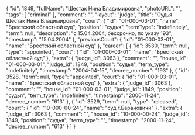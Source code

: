 {
    "id": 1849,
    "fullName": "Шестак Нина Владимировна",
    "photoURL": "",
    "tags": [
        "criminal"
    ],
    "comment": "",
    "layout": "judge",
    "title": "Судья Шестак Нина Владимировна",
    "court": {
        "id": "01-000-03-01",
        "name": "Брестский областной суд",
        "position": "судья",
        "termType": "indefinitely",
        "term": null,
        "description": "c 15.04.2004, бессрочно, по указу 193",
        "timestamp": "15.04.2004"
    },
    "previousCourt": {
        "id": "01-000-03-01",
        "name": "Брестский областной суд"
    },
    "career": [
        {
            "id": 3530,
            "term": null,
            "type": "appointed",
            "court": {
                "id": "01-000-03-01",
                "name": "Брестский областной суд"
            },
            "extra": {
                "judge_id": 3063
            },
            "comment": "",
            "house_id": "01-000-03-01",
            "judge_id": 1849,
            "position": "судья",
            "term_type": "indefinitely",
            "timestamp": "2004-04-15",
            "decree_number": "193"
        },
        {
            "id": 3528,
            "term": null,
            "type": "appointed",
            "court": {
                "id": "01-000-03-01",
                "name": "Брестский областной суд"
            },
            "extra": {
                "judge_id": 3063
            },
            "comment": "",
            "house_id": "01-000-03-01",
            "judge_id": 1849,
            "position": "судья",
            "term_type": "indefinitely",
            "timestamp": "2000-11-24",
            "decree_number": "613"
        },
        {
            "id": 3529,
            "term": null,
            "type": "released",
            "court": {
                "id": "10-000-00-24",
                "name": "суд г.Барановичи"
            },
            "extra": {
                "judge_id": 3063
            },
            "comment": "",
            "house_id": "10-000-00-24",
            "judge_id": 1849,
            "position": "судья",
            "term_type": "",
            "timestamp": "2000-11-24",
            "decree_number": "613"
        }
    ]
}